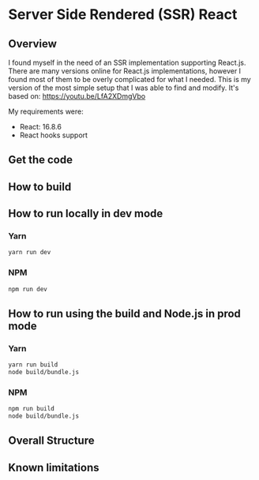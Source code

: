 Server Side Rendered (SSR) React
================================

## Overview
I found myself in the need of an SSR implementation supporting React.js.
There are many versions online for React.js implementations, however I
found most of them to be overly complicated for what I needed.
This is my version of the most simple setup that I was able to find and
 modify. It's based on: https://youtu.be/LfA2XDmgVbo

My requirements were:
  - React: 16.8.6
  - React hooks support

## Get the code

## How to build

## How to run locally in dev mode

### Yarn
```sh
yarn run dev
```

### NPM
```sh
npm run dev
```

## How to run using the build and Node.js in prod mode

### Yarn
```sh
yarn run build
node build/bundle.js
```

### NPM
```sh
npm run build
node build/bundle.js
```

## Overall Structure

## Known limitations





